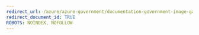 ```yaml
---
redirect_url: /azure/azure-government/documentation-government-image-gallery
redirect_document_id: TRUE 
ROBOTS: NOINDEX, NOFOLLOW
---
```

